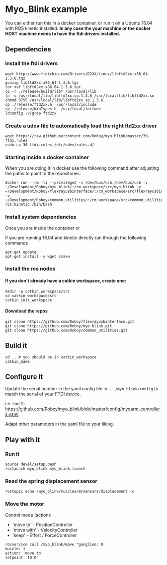 # Myo_Blink example

You can either run this in a docker container, or run it on a Ubuntu 16.04 with ROS kinetic installed.
**In any case the your machine or the docker HOST machine needs to have the ftdi drivers installed.**

## Dependencies
### Install the ftdi drivers

```
wget http://www.ftdichip.com/Drivers/D2XX/Linux/libftd2xx-x86_64-1.3.6.tgz
gunzip libftd2xx-x86_64-1.3.6.tgz
tar xvf libftd2xx-x86_64-1.3.6.tar
cp -r ./release/build/lib* /usr/local/lib
ln -s /usr/local/lib/libftd2xx.so.1.3.6 /usr/local/lib/libftd2xx.so
chmod 0755 /usr/local/lib/libftd2xx.so.1.3.6
cp ./release/ftd2xx.h  /usr/local/include
cp ./release/WinTypes.h  /usr/local/include
ldconfig -v|grep ftd2xx
```

### Create a udev file to automatically load the right ftd2xx driver
```
wget https://raw.githubusercontent.com/Roboy/myo_blink/master/30-ftdi.rules
sudo cp 30-ftdi.rules /etc/udev/rules.d/
```

### Starting inside a docker container
When you are doing it in docker use the following command after adjusting the paths to point to the repositories.
```
docker run --rm -ti --privileged -v /dev/bus/usb:/dev/bus/usb -v ~/Development/Roboy/myo_blink/:/cm_workspace/src/myo_blink -v ~/Development/Roboy/flexrayusbinterface/:/cm_workspace/src/flexrayusbinterface -v ~/Development/Roboy/common_utilities/:/cm_workspace/src/common_utilities  ros:kinetic /bin/bash
```

### Install system dependencies

Once you are inside the container or 

if you are running 16.04 and kinetic directly run through the following commands
```
apt-get update
apt-get install -y wget cmake
```

### Install the ros nodes
#### If you don't already have a catkin workspace, create one:
```
mkdir -p catkin_workspace/src
cd catkin_workspace/src
catkin_init_workspace
```

#### Download the repos
```
git clone https://github.com/Roboy/flexrayusbinterface.git
git clone https://github.com/Roboy/myo_blink.git
git clone https://github.com/Roboy/common_utilities.git

```

## Build it
```
cd .. # you should be in catkin_workspace
catkin_make
```

## Configure it
Update the serial number in the yaml config file in `.../myo_blink/config` to match the serial of your FTDI device.

i.e. line 2: https://github.com/Roboy/myo_blink/blob/master/config/myoarm_controllers.yaml

Adapt other parameters in the yaml file to your liking.

## Play with it

### Run it
```
source devel/setup.bash
roslaunch myo_blink myo_blink.launch
```

### Read the spring displacement sensor
```
rostopic echo /myo_blink/muscles/0/sensors/displacement -c
```

### Move the motor
Control mode (action):
- 'move to' - PositionController
- 'move with' - VelocityController
- 'keep' - Effort / ForceController
```
rosservice call /myo_blink/move "ganglion: 0
muscle: 1
action: 'move to'
setpoint: 10.0" 
```
